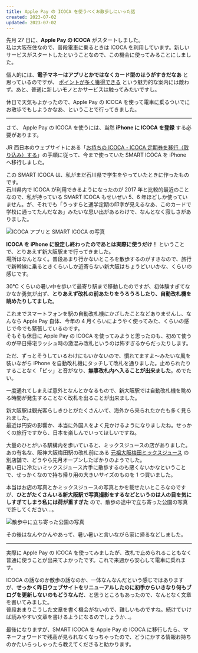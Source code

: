```yaml
---
title: Apple Pay の ICOCA を使うべくお散歩しにいった話
created: 2023-07-02
updated: 2023-07-02
---
```


先月 27 日に、**Apple Pay の ICOCA** がスタートしました。  
私は大阪在住なので、普段電車に乗るときは ICOCA を利用しています。新しいサービスがスタートしたということなので、この機会に使ってみることにしました。

個人的には、**電子マネーはアプリとかではなくカード型のほうがすきだなあ** と思っているのですが、 [ポイントが多く獲得できる](https://www.jr-odekake.net/icoca/applepay/j-westcard/) という魅力的な案内には敵わず。あと、普通に新しいモノとかサービスは触ってみたいですし。

休日で天気もよかったので、Apple Pay の ICOCA を使って電車に乗るついでにお散歩でもしようかなあ、ということで行ってきました。

---

さて、 Apple Pay の ICOCA を使うには、当然 **iPhone に ICOCA を登録** する必要があります。

JR 西日本のウェブサイトにある「[お持ちの ICOCA・ICOCA 定期券を移行（取り込み）する](https://www.jr-odekake.net/icoca/applepay/start/pass_transition/)」の手順に従って、今まで使っていた SMART ICOCA を iPhone へ移行しました。

この SMART ICOCA は、私がまだ石川県で学生をやっていたときに作ったものです。  
石川県内で ICOCA が利用できるようになったのが 2017 年と比較的最近のことなので、私が持っている SMART ICOCA もせいぜい 5、6 年ほどしか使っていません。が、それでも「うっすらと通学定期の印字が見えるなあ、このカードで学校に通ってたんだなあ」みたいな思い出があるわけで、なんとなく寂しさがありました。

![ICOCA アプリと SMART ICOCA の写真](3e669128-0b5c-4643-f7f4-f425427e2f00)

**ICOCA を iPhone に設定し終わったのであとは実際に使うだけ！** ということで、とりあえず新大阪駅まで行ってきました。  
場所はなんとなく。普段あまり行かないところを散歩するのがすきなので、旅行で新幹線に乗るときくらいしか近寄らない新大阪はちょうどいいかな、くらいの感じです。

30℃ くらいの暑い中を歩いて最寄り駅まで移動したのですが、初体験すぎてなかなか勇気が出ず、**とりあえず改札の前あたりをうろうろしたり、自動改札機を眺めたりしてました**。

これまでスマートフォンを駅の自動改札機にかざしたことなどありませんし、なんなら Apple Pay 自体、今年の 4 月くらいにようやく使ってみた、くらいの感じで今でも緊張しているのです。  
そもそも休日に Apple Pay の ICOCA を使ってみようと思ったのも、初めて使うのが平日帰宅ラッシュ時の激混み改札というのは怖すぎるからだったりします。

ただ、ずっとそうしているわけにもいかないので、慣れてますよ～みたいな風を装いながら iPhone を自動改札機にタッチして改札を通りました。止められたりすることなく「ピッ」と音がなり、**無事改札内へ入ることが出来ました**。めでたい。

一度通れてしまえば意外となんとかなるもので、新大阪駅では自動改札機を眺める時間が発生することなく改札を出ることが出来ました。

新大阪駅は観光客らしきひとがたくさんいて、海外から来られたかたも多く見られました。  
最近は円安の影響か、本当に外国人をよく見かけるようになりましたね。せっかくの旅行ですから、日本を楽しんでいってほしいですね。

大量のひとがいる駅構内を歩いていると、ミックスジュースの店がありました。あの有名な、阪神大阪梅田駅の改札前にある [元祖大阪梅田ミックスジュース](https://mix-juice-ai-sakai.com/ud-index/) の別店舗で、どうやら先月オープンしたばかりのようでした。  
暑い日に冷たいミックスジュース片手に散歩するのも悪くないかなということで、せっかくなので持ち帰り用の大きいサイズのものを 1 つ買いました。

本当はお店の写真とかミックスジュースの写真とかを載せたいところなのですが、**ひとがたくさんいる新大阪駅で写真撮影をするなどというのは人の目を気にしすぎてしまう私には荷が重すぎた** ので、散歩の途中で立ち寄った公園の写真で許してください…。

![散歩中に立ち寄った公園の写真](298f719b-b3fb-403a-5e56-66b005998400)

その後はなんやかんやあって、暑い暑いと言いながら家に帰るなどしました。

---

実際に Apple Pay の ICOCA を使ってみましたが、改札で止められることもなく普通に使うことが出来てよかったです。これで来週から安心して電車に乗れます。

ICOCA の話なのか散歩の話なのか、一体なんなんだという感じではありますが、**せっかく昨日ウェブサイトをリニューアルしたのに初手からいきなり何もブログを更新しないのもどうなんだ**、と思うところもあったので、なんとなく文章を書いてみました。  
普段あまりこうした文章を書く機会がないので、難しいものですね。続けていけば読みやすい文章を書けるようになるのでしょうか…。

最後になりますが、SMART ICOCA を Apple Pay の ICOCA に移行したら、マネーフォワードで残高が見られなくなっちゃったので、どうにかする情報お持ちのかたいらっしゃったら教えてくださると助かります。
